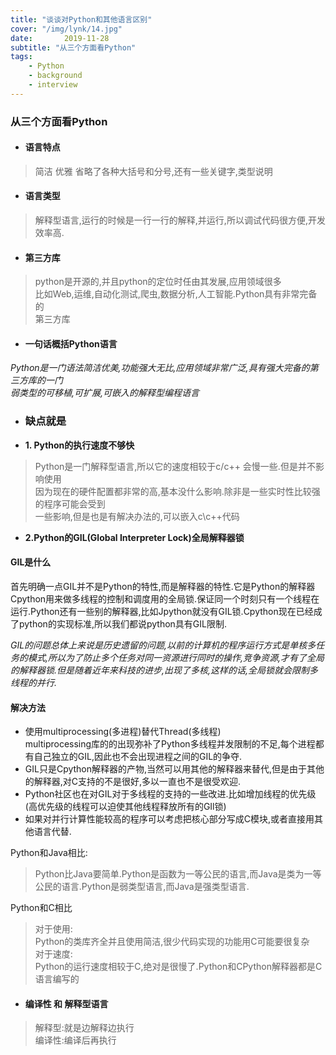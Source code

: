 ```yaml
---
title: "谈谈对Python和其他语言区别"
cover: "/img/lynk/14.jpg"
date:       2019-11-28
subtitle: "从三个方面看Python"
tags:
	- Python
	- background
	- interview
---
```








<article class="_2rhmJa">
    <h3>从三个方面看Python</h3>
    <ul>
        <li>
            <h4>语言特点</h4>
        </li>
    </ul>
    <blockquote>
        <p>简洁 优雅 省略了各种大括号和分号,还有一些关键字,类型说明</p>
    </blockquote>
    <ul>
        <li>
            <h4>语言类型</h4>
        </li>
    </ul>
    <blockquote>
        <p>解释型语言,运行的时候是一行一行的解释,并运行,所以调试代码很方便,开发效率高.</p>
    </blockquote>
    <ul>
        <li>
            <h4>第三方库</h4>
        </li>
    </ul>
    <blockquote>
        <p>python是开源的,并且python的定位时任由其发展,应用领域很多<br>
            比如Web,运维,自动化测试,爬虫,数据分析,人工智能.Python具有非常完备的<br>
            第三方库</p>
    </blockquote>
    <ul>
        <li>
            <h4>一句话概括Python语言</h4>
        </li>
    </ul>
    <p><em>Python是一门语法简洁优美,功能强大无比,应用领域非常广泛,具有强大完备的第三方库的一门<br>
        弱类型的可移植,可扩展,可嵌入的解释型编程语言</em></p>
    <ul>
        <li>
            <h3>缺点就是</h3>
        </li>
        <li><strong>1. Python的执行速度不够快</strong></li>
    </ul>
    <blockquote>
        <p>Python是一门解释型语言,所以它的速度相较于c/c++ 会慢一些.但是并不影响使用<br>
            因为现在的硬件配置都非常的高,基本没什么影响.除非是一些实时性比较强的程序可能会受到<br>
            一些影响,但是也是有解决办法的,可以嵌入c\c++代码</p>
    </blockquote>
    <ul>
        <li><strong>2.Python的GIL(Global Interpreter Lock)全局解释器锁</strong></li>
    </ul>
    <h4>GIL是什么</h4>
    <p>
        首先明确一点GIL并不是Python的特性,而是解释器的特性.它是Python的解释器Cpython用来做多线程的控制和调度用的全局锁.保证同一个时刻只有一个线程在运行.Python还有一些别的解释器,比如Jpython就没有GIL锁.Cpython现在已经成了python的实现标准,所以我们都说python具有GIL限制.</p>
    <p><em>GIL的问题总体上来说是历史遗留的问题,以前的计算机的程序运行方式是单核多任务的模式,所以为了防止多个任务对同一资源进行同时的操作,竞争资源,才有了全局的解释器锁.但是随着近年来科技的进步,出现了多核,这样的话,全局锁就会限制多线程的并行.</em>
    </p>
    <h4>解决方法</h4>
    <ul>
        <li>使用multiprocessing(多进程)替代Thread(多线程)<br>
            multiprocessing库的的出现弥补了Python多线程并发限制的不足,每个进程都有自己独立的GIL,因此也不会出现进程之间的GIL的争夺.
        </li>
        <li>GIL只是Cpython解释器的产物,当然可以用其他的解释器来替代,但是由于其他的解释器,对C支持的不是很好,多以一直也不是很受欢迎.</li>
        <li>Python社区也在对GIL对于多线程的支持的一些改进.比如增加线程的优先级(高优先级的线程可以迫使其他线程释放所有的GIl锁)</li>
        <li>如果对并行计算性能较高的程序可以考虑把核心部分写成C模块,或者直接用其他语言代替.</li>
    </ul>
    <p>Python和Java相比:</p>
    <blockquote>
        <p>Python比Java要简单.Python是函数为一等公民的语言,而Java是类为一等公民的语言.Python是弱类型语言,而Java是强类型语言.</p>
    </blockquote>
    <p>Python和C相比</p>
    <blockquote>
        <p>对于使用:<br>
            Python的类库齐全并且使用简洁,很少代码实现的功能用C可能要很复杂<br>
            对于速度:<br>
            Python的运行速度相较于C,绝对是很慢了.Python和CPython解释器都是C语言编写的</p>
    </blockquote>
    <ul>
        <li>
            <h4>编译性 和 解释型语言</h4>
        </li>
    </ul>
    <blockquote>
        <p>解释型:就是边解释边执行<br>
            编译性:编译后再执行</p>
    </blockquote>
</article>